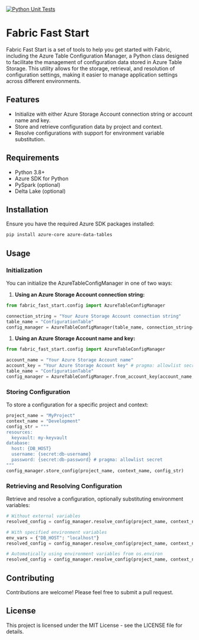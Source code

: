 [![Python Unit Tests](https://github.com/f5serge/fabric-fast-start/actions/workflows/python-tests.yaml/badge.svg)](https://github.com/f5serge/fabric-fast-start/actions/workflows/python-tests.yaml)

# Fabric Fast Start

Fabric Fast Start is a set of tools to help you get started with Fabric, including the Azure Table Configuration Manager, a Python class designed to facilitate the management of configuration data stored in Azure Table Storage. This utility allows for the storage, retrieval, and resolution of configuration settings, making it easier to manage application settings across different environments.

## Features

- Initialize with either Azure Storage Account connection string or account name and key.
- Store and retrieve configuration data by project and context.
- Resolve configurations with support for environment variable substitution.

## Requirements

- Python 3.8+
- Azure SDK for Python
- PySpark (optional)
- Delta Lake (optional)

## Installation

Ensure you have the required Azure SDK packages installed:

```bash
pip install azure-core azure-data-tables
```

## Usage

### Initialization

You can initialize the AzureTableConfigManager in one of two ways:

1. **Using an Azure Storage Account connection string:**

```python
from fabric_fast_start.config import AzureTableConfigManager

connection_string = "Your Azure Storage Account connection string"
table_name = "ConfigurationTable"
config_manager = AzureTableConfigManager(table_name, connection_string=connection_string)
```

1. **Using an Azure Storage Account name and key:**

```python
from fabric_fast_start.config import AzureTableConfigManager

account_name = "Your Azure Storage Account name"
account_key = "Your Azure Storage Account key" # pragma: allowlist secret
table_name = "ConfigurationTable"
config_manager = AzureTableConfigManager.from_account_key(account_name, account_key, table_name)
```

### Storing Configuration

To store a configuration for a specific project and context:

```python
project_name = "MyProject"
context_name = "Development"
config_str = """
resources:
  keyvault: my-keyvault
database:
  host: {DB_HOST}
  username: {secret:db-username}
  password: {secret:db-password} # pragma: allowlist secret
"""
config_manager.store_config(project_name, context_name, config_str)
```

### Retrieving and Resolving Configuration

Retrieve and resolve a configuration, optionally substituting environment variables:

```python
# Without external variables
resolved_config = config_manager.resolve_config(project_name, context_name)

# With specified environment variables
env_vars = {"DB_HOST": "localhost"}
resolved_config = config_manager.resolve_config(project_name, context_name, env_vars)

# Automatically using environment variables from os.environ
resolved_config = config_manager.resolve_config(project_name, context_name, os.environ)
```

## Contributing

Contributions are welcome! Please feel free to submit a pull request.

## License

This project is licensed under the MIT License - see the LICENSE file for details.
